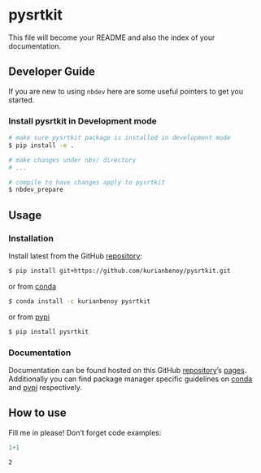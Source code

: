 # pysrtkit


<!-- WARNING: THIS FILE WAS AUTOGENERATED! DO NOT EDIT! -->

This file will become your README and also the index of your
documentation.

## Developer Guide

If you are new to using `nbdev` here are some useful pointers to get you
started.

### Install pysrtkit in Development mode

``` sh
# make sure pysrtkit package is installed in development mode
$ pip install -e .

# make changes under nbs/ directory
# ...

# compile to have changes apply to pysrtkit
$ nbdev_prepare
```

## Usage

### Installation

Install latest from the GitHub
[repository](https://github.com/kurianbenoy/pysrtkit):

``` sh
$ pip install git+https://github.com/kurianbenoy/pysrtkit.git
```

or from [conda](https://anaconda.org/kurianbenoy/pysrtkit)

``` sh
$ conda install -c kurianbenoy pysrtkit
```

or from [pypi](https://pypi.org/project/pysrtkit/)

``` sh
$ pip install pysrtkit
```

### Documentation

Documentation can be found hosted on this GitHub
[repository](https://github.com/kurianbenoy/pysrtkit)’s
[pages](https://kurianbenoy.github.io/pysrtkit/). Additionally you can
find package manager specific guidelines on
[conda](https://anaconda.org/kurianbenoy/pysrtkit) and
[pypi](https://pypi.org/project/pysrtkit/) respectively.

## How to use

Fill me in please! Don’t forget code examples:

``` python
1+1
```

    2
